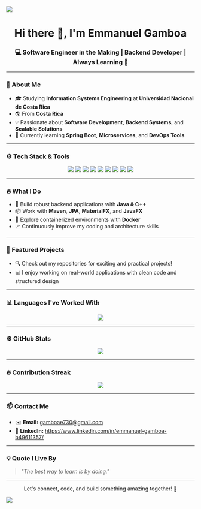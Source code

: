<!-- Banner superior -->
<img src="https://capsule-render.vercel.app/api?type=waving&color=0:3B82F6,100:10B981&height=200&section=header&text=Emmanuel%20Gamboa%20🚀&fontSize=40&fontColor=ffffff" />

<h1 align="center">Hi there 👋, I'm Emmanuel Gamboa</h1>
<h3 align="center">💻 Software Engineer in the Making | Backend Developer | Always Learning 🚀</h3>

---

### 📍 About Me

- 🎓 Studying **Information Systems Engineering** at **Universidad Nacional de Costa Rica**  
- 🌎 From **Costa Rica**
- 💡 Passionate about **Software Development**, **Backend Systems**, and **Scalable Solutions**
- 🌱 Currently learning **Spring Boot**, **Microservices**, and **DevOps Tools**

---

### ⚙️ Tech Stack & Tools

<p align="center">
  <img src="https://img.shields.io/badge/Java-007396?style=for-the-badge&logo=java&logoColor=white" />
  <img src="https://img.shields.io/badge/C++-00599C?style=for-the-badge&logo=c%2B%2B&logoColor=white" />
  <img src="https://img.shields.io/badge/Maven-C71A36?style=for-the-badge&logo=apachemaven&logoColor=white" />
  <img src="https://img.shields.io/badge/JavaFX-1B1F23?style=for-the-badge&logo=java&logoColor=white" />
  <img src="https://img.shields.io/badge/MaterialFX-0A66C2?style=for-the-badge" />
  <img src="https://img.shields.io/badge/JPA-6DB33F?style=for-the-badge" />
  <img src="https://img.shields.io/badge/Docker-2496ED?style=for-the-badge&logo=docker&logoColor=white" />
  <img src="https://img.shields.io/badge/IntelliJ IDEA-000000?style=for-the-badge&logo=intellijidea&logoColor=white" />
  <img src="https://img.shields.io/badge/NetBeans-1B6AC6?style=for-the-badge&logo=apachenetbeanside&logoColor=white" />
</p>

---

### 🔥 What I Do

- 🧠 Build robust backend applications with **Java & C++**
- 📦 Work with **Maven**, **JPA**, **MaterialFX**, and **JavaFX**
- 🐳 Explore containerized environments with **Docker**
- 📈 Continuously improve my coding and architecture skills

---

### 📂 Featured Projects

- 🔍 Check out my repositories for exciting and practical projects!
- 📊 I enjoy working on real-world applications with clean code and structured design

---

### 📊 Languages I've Worked With

<p align="center">
  <img src="https://github-readme-stats-git-masterrstaa-rickstaa.vercel.app/api/top-langs/?username=gamboaxx&layout=compact&langs_count=6&theme=tokyonight" />
</p>

---

### ⚙️ GitHub Stats

<p align="center">
  <img src="https://github-readme-stats-git-masterrstaa-rickstaa.vercel.app/api?username=gamboaxx&show_icons=true&theme=tokyonight&hide_title=true&include_all_commits=true&count_private=true&custom_title=GitHub%20Stats%20🔥" />
</p>

---

### 🔥 Contribution Streak

<p align="center">
  <img src="https://github-readme-streak-stats.herokuapp.com?user=gamboaxx&theme=tokyonight&date_format=M%20j%5B%2C%20Y%5D" />
</p>

---

### 📫 Contact Me

- ✉️ **Email:** [gamboae730@gmail.com](mailto:gamboae730@gmail.com)  
- 💼 **LinkedIn:** https://www.linkedin.com/in/emmanuel-gamboa-b49611357/

---

### 💡 Quote I Live By
> *"The best way to learn is by doing."*

---

<p align="center">Let's connect, code, and build something amazing together! 🚀</p>

<img src="https://capsule-render.vercel.app/api?type=waving&color=0:10B981,100:3B82F6&height=150&section=footer"/>
